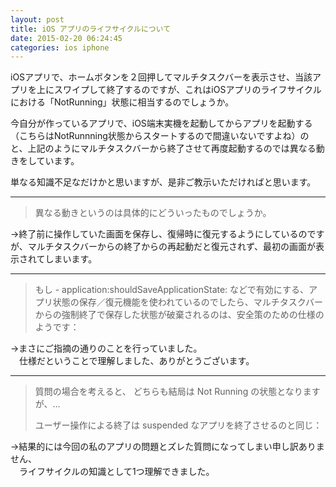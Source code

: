 ```yaml
---
layout: post
title: iOS アプリのライフサイクルについて
date: 2015-02-20 06:24:45
categories: ios iphone
---
```

<!-- {% raw %} -->
<p>iOSアプリで、ホームボタンを２回押してマルチタスクバーを表示させ、当該アプリを上にスワイプして終了するのですが、これはiOSアプリのライフサイクルにおける「NotRunning」状態に相当するのでしょうか。</p>

<p>今自分が作っているアプリで、iOS端末実機を起動してからアプリを起動する（こちらはNotRunnning状態からスタートするので間違いないですよね）のと、上記のようにマルチタスクバーから終了させて再度起動するのでは異なる動きをしています。</p>

<p>単なる知識不足なだけかと思いますが、是非ご教示いただければと思います。</p>

<hr>

<blockquote>
  <p>異なる動きというのは具体的にどういったものでしょうか。</p>
</blockquote>

<p>→終了前に操作していた画面を保存し、復帰時に復元するようにしているのですが、マルチタスクバーからの終了からの再起動だと復元されず、最初の画面が表示されてしまいます。</p>

<hr>

<blockquote>
  <p>もし - application:shouldSaveApplicationState: などで有効にする、アプリ状態の保存／復元機能を使われているのでしたら、マルチタスクバーからの強制終了で保存した状態が破棄されるのは、安全策のための仕様のようです：</p>
</blockquote>

<p>→まさにご指摘の通りのことを行っていました。<br>
　仕様だということで理解しました、ありがとうございます。</p>

<hr>

<blockquote>
  <p>質問の場合を考えると、 どちらも結局は Not Running の状態となりますが、…</p>
  
  <p>ユーザー操作による終了は suspended なアプリを終了させるのと同じ：</p>
</blockquote>

<p>→結果的には今回の私のアプリの問題とズレた質問になってしまい申し訳ありません、<br>
　ライフサイクルの知識として1つ理解できました。</p>
<!-- {% endraw %} -->
